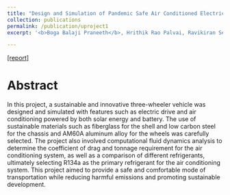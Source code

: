 ```yaml
---
title: "Design and Simulation of Pandemic Safe Air Conditioned Electric Three Wheeler"
collection: publications
permalink: /publication/uproject1
excerpt: '<b>Boga Balaji Praneeth</b>, Hrithik Rao Palvai, Ravikiran Seethini.<br /><b>VIT-</b> Capstone Project [2021]'

---
```


[[report]](https://drive.google.com/file/d/1Mc95O4qGypeqtFEL61m-ItRnUv1GAgof/view?usp=share_link)


Abstract
======

In this project, a sustainable and innovative three-wheeler vehicle was designed and simulated with features such as electric drive and air conditioning powered by both solar energy and battery. The use of sustainable materials such as fiberglass for the shell and low carbon steel for the chassis and AM60A aluminum alloy for the wheels was carefully selected. The project also involved computational fluid dynamics analysis to determine the coefficient of drag and tonnage requirement for the air conditioning system, as well as a comparison of different refrigerants, ultimately selecting R134a as the primary refrigerant for the air conditioning system. This project aimed to provide a safe and comfortable mode of transportation while reducing harmful emissions and promoting sustainable development.
